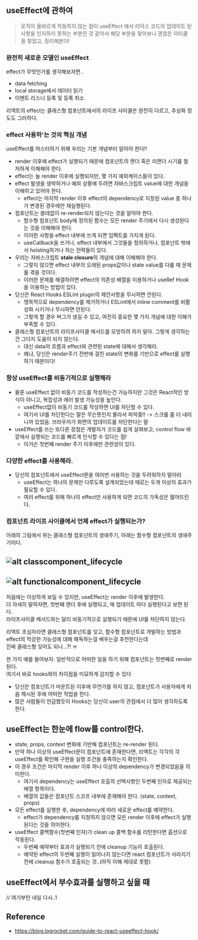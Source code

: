 ## useEffect에 관하여

> 로직이 올바르게 작동하지 않는 점이 useEffect 에서 리덕스 코드의 업데이트 된 사항을 인지하지 못하는 부분인 것 같아서
> 해당 부분을 찾아보니 괜찮은 아티클을 찾았고, 정리해본다!

### 완전히 새로운 모델인 useEffect

effect가 무엇인가를 생각해보자면..

- data fetching
- local storage에서 데이터 읽기
- 이벤트 리스너 등록 및 등록 취소

리액트의 effect는 클래스형 컴포넌트에서의 라이프 사이클은 완전히 다르고, 추상화 정도도 그러하다.

### effect 사용하'는 것의 핵심 개념

useEffect를 마스터하기 위해 우리는 기본 개념부터 알아야 한다!!

- render 이후에 effect가 실행되기 때문에 컴포넌트의 랜더 혹은 리랜더 시기를 철저하게 이해해야 한다.
- effect는 늘 render 이후에 실행되지만, 몇 가지 예외케이스들이 있다.
- effect 발생을 생략하거나 예외 상황에 두려면 자바스크립트 value에 대한 개념을 이해하고 있어야 한다.
  - effect는 마지막 render 이후 effect의 dependency로 지정된 value 중 하나가 변경된 경우에만 재실행된다.
- 컴포넌트는 쓸데없이 re-render되지 않는다는 것을 알아야 한다.
  - 함수형 컴포넌트 body에 정의된 함수는 모든 render 주기에서 다시 생성된다는 것을 이해해야 한다.
  - 이러한 사항을 effect 내부에 쓰게 되면 임팩트를 가지게 된다.
  - useCallback을 쓰거나, effect 내부에서 그것들을 정의하거나, 컴포넌트 밖에서 hoisting하거나 하는 전략들이 있다.
- 우리는 자바스크립트 <b>stale closure</b>의 개념에 대해 이해해야 한다.
  - 그렇지 않으면 effect 내부의 오래된 props값이나 state value를 다룰 때 문제를 겪을 것이다.
  - 이러한 문제를 해결하려면 effect의 의존성 배열을 이용하거나 useRef Hook을 이용하는 방법이 있다.
- 당신은 React Hooks ESLint plugin의 제안사항을 무시하면 안된다.
  - 맹목적으로 dependency를 제거하거나 ESLint에서 inline comment를 비활성화 시키거나 무시하면 안된다.
  - 그렇게 할 경우 버그가 생길 수 있고, 여전히 중요한 몇 가지 개념에 대한 이해가 부족할 수 있다.
- 클래스형 컴포넌트의 라이프사이클 메서드를 모방하려 하지 말아. 그렇게 생각하는건 그다지 도움이 되지 않는다.
  - 대신 data의 흐름과 effect와 관련된 state에 대해서 생각해라.
  - 왜냐, 당신은 render주기 전반에 걸친 state의 변화를 기반으로 effect를 실행하기 때문이다!

### 항상 useEffect를 비동기적으로 실행해라

- 물론 useEffect 없이 비동기 코드를 작성하는건 가능하지만 그것은 React적인 방식이 아니고, 복잡성과 에러 발생 가능성을 높인다.
  - useEffect없이 비동기 코드를 작성하면 UI를 차단할 수 있다.
  - 여기서 UI를 차단한다는 말은 무슨뜻인지 몰라서 파악중!! -> 스크롤 좀 더 내리니까 있었음. 브라우저가 화면의 업데이트를 차단한다는 말
- useEffect를 쓰는 또다른 장점은 개발자가 코드를 쉽게 살펴보고, control flow 바깥에서 실행되는 코드를 빠르게 인식할 수 있다는 점!
  - 이거슨 첫번째 render 주기 이후에만 관련성이 있다.

### 다양한 effect를 사용해라.

- 당신의 컴포넌트에서 useEffect문을 여러번 사용하는 것을 두려워하지 말아라
  - useEffect는 하나의 문제만 다루도록 설계되었는데 때로는 두개 이상의 효과가 필요할 수 있다.
  - 여러 effect를 위해 하나의 effect만 사용하게 되면 코드의 가독성은 떨어뜨린다.

### 컴포넌트 라이프 사이클에서 언제 effect가 실행되는가?

아래의 그림에서 위는 클래스형 컴포넌트의 생애주기, 아래는 함수형 컴포넌트의 생애주기이다.

## ![alt classcomponent_lifecycle](https://i1.wp.com/blog.logrocket.com/wp-content/uploads/2020/11/common-react-lifecycle-methods.png?w=730&ssl=1)

## ![alt functionalcomponent_lifecycle](https://i1.wp.com/blog.logrocket.com/wp-content/uploads/2020/11/react-hooks-lifecycle.png?w=730&ssl=1)

처음에는 이상하게 보일 수 있지만, useEffect는 render 이후에 발생한다.<br />
더 자세히 말하자면, 첫번째 랜더 후에 실행되고, 매 업데이트 마다 실행된다고 보면 된다.<br />
라이프사이클 메서드와는 달리 비동기적으로 실행되기 때문에 UI를 차단하지 않는다.<br />

리액트 초심자라면 클래스형 컴포넌트를 잊고, 함수형 컴포넌트로 개발하는 방법과 effect의 막강한 가능성에 대해 해독하는걸 배우는걸 추천한다는데<br />
진짜 클래스형 잊어도 되나...?! ㅠ <br />

한 가지 예를 들어보자. 일반적으로 어떠한 일을 하기 위해 컴포넌트는 첫번째로 render된다. <br />
여기서 바로 hooks와의 차이점을 미묘하게 감지할 수 있다

- 당신은 컴포넌트가 마운트된 이후에 무언가를 하지 않고, 컴포넌트가 사용자에게 처음 제시된 후에 어떠한 작업을 한다.
- 많은 사람들이 언급했듯이 Hooks는 당신이 user의 관점에서 더 많이 생각하도록 한다.

## useEffect는 한눈에 flow를 control한다.

- state, props, context 변화에 기반해 컴포넌트는 re-render 된다.
- 만약 하나 이상의 useEffect문이 컴포넌트에 존재한다면, 리액트는 각각의 각 useEffect를 확인해 구현을 실행 조건을 충족하는지 확인한다.
- 이 경우 조건은 마지막 render 이후 하나 이상의 dependency가 변경되었음을 의미한다.
  - 여기서 dependency는 useEffect 호출의 선택사항인 두번째 인자로 제공되는 배열 항목이다.
  - 배열의 값들은 컴포넌트 스코프 내부에 존재해야 한다. (state, context, props)
- 모든 effect를 실행한 후, dependency에 따라 새로운 effect를 예약한다.
  - effect가 dependency를 지정하지 않으면 모든 render 이후에 effect가 실행된다는 것을 의미한다.
- useEffect 콜백함수(첫번째 인자)가 clean up 콜백 함수를 리턴한다면 옵션으로 작동된다.
  - 두번째 예약부터 효과가 실행되기 전에 cleanup 기능이 호출된다.
  - 예약된 effect의 두번째 실행이 일어나지 않는다면 react 컴포넌트가 사라지기 전에 cleanup 함수가 호출되는 것..(아직 이해 제대로 못함)

## useEffect에서 부수효과를 실행하고 싶을 때

// 여기부턴 내일 다시..1

## Reference

- https://blog.logrocket.com/guide-to-react-useeffect-hook/
